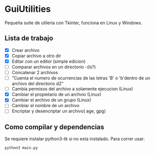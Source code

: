 # GuiUtilities

Pequeña suite de utileria con Tkinter, funciona en Linux y Windows.

## Lista de trabajo

- [x] Crear archivo
- [x] Copiar archivo a otro dir
- [x] Editar con un editor (simple edicion)
- [ ] Comparar archivos en un directorio -(ls?)
- [ ] Concatenar 2 archivos
- [ ] "Cuenta el numero de ocurrencias de las letras 'B' o 'b'dentro de un archivo del directorio d2"
- [ ] Cambia permisos del archivo a solamente ejecucion (Linux)
- [x] Cambiar el propietario de un archvio (Linux)
- [x] Cambiar el archivo de un grupo (Linux)
- [ ] Cambiar el nombre de un archivo
- [ ] Encriptar y desencriptar un archivo( age, gpg)

## Como compilar y dependencias

Se requiere instalar python3-tk si no esta instalado.
Para correr usar:

```Bash
python3 main.py
```
